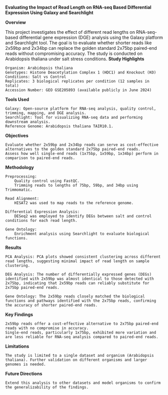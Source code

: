 **Evaluating the Impact of Read Length on RNA-seq Based Differential Expression Using Galaxy and Searchlight**

**Overview**

This project investigates the effect of different read lengths on RNA-seq-based differential gene expression (DGE) analysis using the Galaxy platform and Searchlight tool. The goal is to evaluate whether shorter reads like 2x59bp and 2x34bp can replace the golden standard 2x75bp paired-end reads without compromising accuracy. The study is conducted on Arabidopsis thaliana under salt stress conditions.
**Study Highlights**

    Organism: Arabidopsis thaliana
    Genotypes: Histone Deacetylation Complex 1 (HDC1) and Knockout (KO)
    Conditions: Salt vs Control
    Replicates: 3 biological replicates per condition (12 samples in total)
    Accession Number: GEO GSE205893 (available publicly in June 2024)

**Tools Used**

    Galaxy: Open-source platform for RNA-seq analysis, quality control, trimming, mapping, and DGE analysis.
    Searchlight: Tool for visualizing RNA-seq data and performing downstream analysis.
    Reference Genome: Arabidopsis thaliana TAIR10.1.

**Objectives**

    Evaluate whether 2x59bp and 2x34bp reads can serve as cost-effective alternatives to the golden standard 2x75bp paired-end reads.
    Assess how well single-end reads (1x75bp, 1x59bp, 1x34bp) perform in comparison to paired-end reads.

**Methodology**

    Preprocessing:
        Quality control using FastQC.
        Trimming reads to lengths of 75bp, 59bp, and 34bp using Trimmomatic.

    Read Alignment:
        HISAT2 was used to map reads to the reference genome.

    Differential Expression Analysis:
        DESeq2 was employed to identify DEGs between salt and control conditions for each read length.

    Gene Ontology:
        Enrichment analysis using Searchlight to evaluate biological functions.

**Results**

    PCA Analysis: PCA plots showed consistent clustering across different read lengths, suggesting minimal impact of read length on sample clustering.

    DEG Analysis: The number of differentially expressed genes (DEGs) identified with 2x59bp was almost identical to those detected with 2x75bp, indicating that 2x59bp reads can reliably substitute for 2x75bp paired-end reads.

    Gene Ontology: The 2x59bp reads closely matched the biological functions and pathways identified with the 2x75bp reads, confirming the accuracy of shorter paired-end reads.

**Key Findings**

    2x59bp reads offer a cost-effective alternative to 2x75bp paired-end reads with no compromise in accuracy.
    Single-end reads, particularly 1x75bp, exhibited more variation and are less reliable for RNA-seq analysis compared to paired-end reads.

**Limitations**

    The study is limited to a single dataset and organism (Arabidopsis thaliana). Further validation on different organisms and larger genomes is needed.

**Future Directions**

    Extend this analysis to other datasets and model organisms to confirm the generalizability of the findings.
